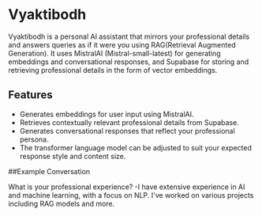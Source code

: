 # Vyaktibodh

Vyaktibodh is a personal AI assistant that mirrors your professional details and answers queries as if it were you using RAG(Retrieval Augmented Generation). 
It uses MistralAI (Mistral-small-latest) for generating embeddings and conversational responses, and Supabase for storing and retrieving professional details in the form of vector embeddings.

## Features

- Generates embeddings for user input using MistralAI.
- Retrieves contextually relevant professional details from Supabase.
- Generates conversational responses that reflect your professional persona.
- The transformer language model can be adjusted to suit your expected response style and content size.

##Example Conversation

What is your professional experience?
-I have extensive experience in AI and machine learning, with a focus on NLP. I've worked on various projects including RAG models and more.
